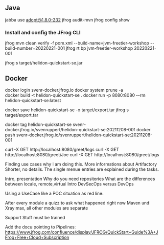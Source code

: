 ## Java
jabba use adopt@1.8.0-232
jfrog audit-mvn
jfrog config show
### Install and config the JFrog CLI

jfrog mvn clean verify -f pom.xml --build-name=jvm-freetier-workshop --build-number=20220221-001
jfrog rt bp jvm-freetier-workshop 20220221-001

jfrog s target/helidon-quickstart-se.jar

## Docker
docker login svenr-docker.jfrog.io
docker system prune -a  
docker build -t helidon-quickstart-se .
docker run -p 8080:8080 --rm helidon-quickstart-se:latest

docker save helidon-quickstart-se -o target/export.tar
jfrog s target/export.tar

docker tag helidon-quickstart-se svenr-docker.jfrog.io/svenruppert/helidon-quickstart-se:20211208-001
docker push svenr-docker.jfrog.io/svenruppert/helidon-quickstart-se:20211208-001


curl -X GET http://localhost:8080/greet/logs
curl -X GET http://localhost:8080/greet/Joe
curl -X GET http://localhost:8080/greet/logs






Finding use cases why I am doing this.
More informations about Artifactory
Shorter, no details. The single menue entries are explained during the tasks.



Intro, presentation
Why do you need repositories
What are the differences between locale, remote,virtual
Intro DevSecOps versus DevOps

Using a UseCase like a POC situation as red line.

After every module a quizz to ask what happened right now
Maven und Xray max, all other modules are separate 

Support Stuff must be trained


Add the docu pointing 
to Pipelines: https://www.jfrog.com/confluence/display/JFROG/QuickStart+Guide%3A+JFrog+Free+Cloud+Subscription

